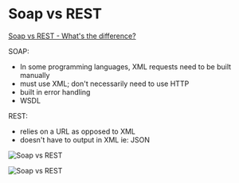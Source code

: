 # Soap vs REST

[Soap vs REST - What's the difference?](https://smartbear.com/blog/test-and-monitor/soap-vs-rest-whats-the-difference/)


SOAP:
* In some programming languages, XML requests need to be built manually
* must use XML; don't necessarily need to use HTTP
* built in error handling
* WSDL

REST:
* relies on a URL as opposed to XML 
* doesn't have to output in XML ie: JSON

![Soap vs REST](https://www.soapui.org/soapui/media/images/Screen-Shot-2018-01-31-at-10-28-51-AM.png)

![Soap vs REST](https://assets-global.website-files.com/5ec7dad2e6f6295a9e2a23dd/5ee017308bda5f13fc3ace1d_soapvsrest.png)
